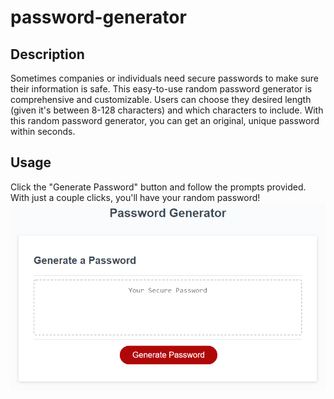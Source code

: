 # password-generator
## Description
Sometimes companies or individuals need secure passwords to make sure their information is safe. This easy-to-use random password generator is comprehensive and customizable. Users can choose they desired length (given it's between 8-128 characters) and which characters to include. With this random password generator, you can get an original, unique password within seconds. 
## Usage
Click the "Generate Password" button and follow the prompts provided. With just a couple clicks, you'll have your random password!
    ![home screen](Assets/03-javascript-homework-demo.png)
